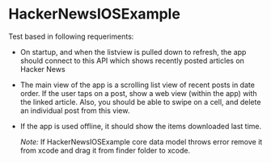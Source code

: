 # HackerNewsIOSExample

Test based in following requeriments:

- On startup, and when the listview is pulled down to refresh, the app should connect to this API which shows recently posted articles on Hacker News

- The main view of the app is a scrolling list view of recent posts in date order. If the user taps on a post, show a web view (within the app) with the linked article. Also, you should be able to swipe on a cell, and delete an individual post from this view.
  
- If the app is used offline, it should show the items downloaded last time.

  *Note:* If HackerNewsIOSExample core data model throws error remove it from xcode and drag it from finder folder to xcode.  


